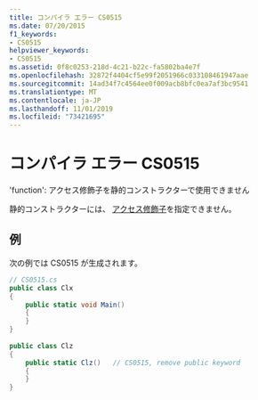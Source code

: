 ```yaml
---
title: コンパイラ エラー CS0515
ms.date: 07/20/2015
f1_keywords:
- CS0515
helpviewer_keywords:
- CS0515
ms.assetid: 0f8c0253-218d-4c21-b22c-fa5802ba4e7f
ms.openlocfilehash: 32872f4404cf5e99f2051966c033108461947aae
ms.sourcegitcommit: 14ad34f7c4564ee0f009acb8bfc0ea7af3bc9541
ms.translationtype: MT
ms.contentlocale: ja-JP
ms.lasthandoff: 11/01/2019
ms.locfileid: "73421695"
---
```

# <a name="compiler-error-cs0515"></a>コンパイラ エラー CS0515
'function': アクセス修飾子を静的コンストラクターで使用できません  
  
 静的コンストラクターには、 [アクセス修飾子](/dotnet/csharp/language-reference/keywords)を指定できません。  
  
## <a name="example"></a>例  
 次の例では CS0515 が生成されます。  
  
```csharp  
// CS0515.cs  
public class Clx  
{  
    public static void Main()  
    {  
    }  
}  
  
public class Clz  
{  
    public static Clz()   // CS0515, remove public keyword  
    {  
    }  
}  
```
